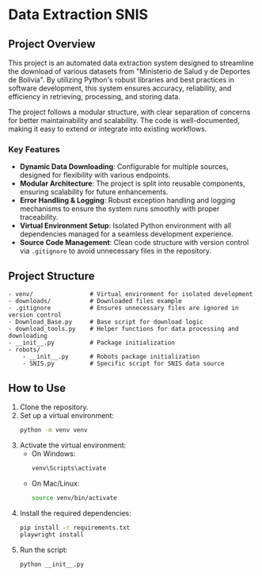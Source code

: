 
# **Data Extraction SNIS**

## **Project Overview**

This project is an automated data extraction system designed to streamline the download of various datasets from "Ministerio de Salud y de Deportes de Bolivia". By utilizing Python's robust libraries and best practices in software development, this system ensures accuracy, reliability, and efficiency in retrieving, processing, and storing data.

The project follows a modular structure, with clear separation of concerns for better maintainability and scalability. The code is well-documented, making it easy to extend or integrate into existing workflows.

### **Key Features**
- **Dynamic Data Downloading**: Configurable for multiple sources, designed for flexibility with various endpoints.
- **Modular Architecture**: The project is split into reusable components, ensuring scalability for future enhancements.
- **Error Handling & Logging**: Robust exception handling and logging mechanisms to ensure the system runs smoothly with proper traceability.
- **Virtual Environment Setup**: Isolated Python environment with all dependencies managed for a seamless development experience.
- **Source Code Management**: Clean code structure with version control via `.gitignore` to avoid unnecessary files in the repository.

## **Project Structure**
```
- venv/                # Virtual environment for isolated development
- downloads/           # Downloaded files example
- .gitignore           # Ensures unnecessary files are ignored in version control
- Download_Base.py     # Base script for download logic
- download_tools.py    # Helper functions for data processing and downloading
- __init__.py          # Package initialization
- robots/
    - __init__.py      # Robots package initialization
    - SNIS.py          # Specific script for SNIS data source
```


## **How to Use**
1. Clone the repository.
2. Set up a virtual environment:
    ```bash
    python -m venv venv
    ```
3. Activate the virtual environment:
    - On Windows:
      ```bash
      venv\Scripts\activate
      ```
    - On Mac/Linux:
      ```bash
      source venv/bin/activate
      ```
4. Install the required dependencies:
    ```bash
    pip install -r requirements.txt
    playwright install
    ```
5. Run the script:
    ```bash
    python __init__.py
    ```

